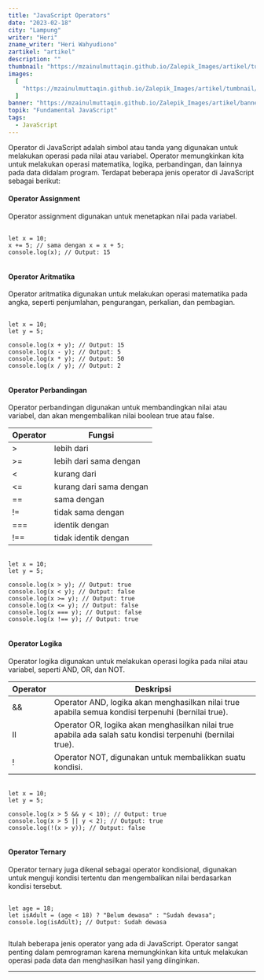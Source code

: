 ```yaml
---
title: "JavaScript Operators"
date: "2023-02-18"
city: "Lampung"
writer: "Heri"
zname_writer: "Heri Wahyudiono"
zartikel: "artikel"
description: ""
thumbnail: "https://mzainulmuttaqin.github.io/Zalepik_Images/artikel/tumbnail/zalepik_thumbnail_javascript%20operators.png"
images:
  [
    "https://mzainulmuttaqin.github.io/Zalepik_Images/artikel/tumbnail/zalepik_thumbnail_javascript%20operators.png",
  ]
banner: "https://mzainulmuttaqin.github.io/Zalepik_Images/artikel/banner/zalepik_banner_javascript%20operators.png"
topik: "Fundamental JavaScript"
tags:
  - JavaScript
---
```


Operator di JavaScript adalah simbol atau tanda yang digunakan untuk melakukan operasi pada nilai atau variabel. Operator memungkinkan kita untuk melakukan operasi matematika, logika, perbandingan, dan lainnya pada data didalam program. Terdapat beberapa jenis operator di JavaScript sebagai berikut:

#### Operator Assignment

Operator assignment digunakan untuk menetapkan nilai pada variabel.

<pre class="language-javascript">
  <code class="language-javascript">
let x = 10;
x += 5; // sama dengan x = x + 5;
console.log(x); // Output: 15
  </code>
</pre>

#### Operator Aritmatika

Operator aritmatika digunakan untuk melakukan operasi matematika pada angka, seperti penjumlahan, pengurangan, perkalian, dan pembagian.

<pre class="language-javascript">
  <code class="language-javascript">
let x = 10;
let y = 5;

console.log(x + y); // Output: 15
console.log(x - y); // Output: 5
console.log(x * y); // Output: 50
console.log(x / y); // Output: 2
  </code>
</pre>

#### Operator Perbandingan

Operator perbandingan digunakan untuk membandingkan nilai atau variabel, dan akan mengembalikan nilai boolean true atau false.

<div class="ztablewidthfull">

| Operator | Fungsi                  |
| -        | -                       |
| >        | lebih dari              |
| >=       | lebih dari sama dengan  |
| <        | kurang dari             |
| <=       | kurang dari sama dengan |
| ==       | sama dengan             |
| !=       | tidak sama dengan       |
| ===      | identik dengan          |
| !==      | tidak identik dengan    |

</div>

<div class="zbarisbaru"></div>

<pre class="language-javascript">
  <code class="language-javascript">
let x = 10;
let y = 5;

console.log(x > y); // Output: true
console.log(x < y); // Output: false
console.log(x >= y); // Output: true
console.log(x <= y); // Output: false
console.log(x === y); // Output: false
console.log(x !== y); // Output: true
  </code>
</pre>

#### Operator Logika

Operator logika digunakan untuk melakukan operasi logika pada nilai atau variabel, seperti AND, OR, dan NOT.

<div class="ztablewidthfull">

| Operator | Deskripsi                                                                                            |
| -  | -                                                                                                          |
| && | Operator AND, logika akan menghasilkan nilai true apabila semua kondisi terpenuhi (bernilai true).         |
| II | Operator OR, logika akan menghasilkan nilai true apabila ada salah satu kondisi terpenuhi (bernilai true). |
| !  | Operator NOT, digunakan untuk membalikkan suatu kondisi.                                           |

</div>

<div class="zbarisbaru"></div>

<pre class="language-javascript">
  <code class="language-javascript">
let x = 10;
let y = 5;

console.log(x > 5 && y < 10); // Output: true
console.log(x > 5 || y < 2); // Output: true
console.log(!(x > y)); // Output: false
  </code>
</pre>

#### Operator Ternary

Operator ternary juga dikenal sebagai operator kondisional, digunakan untuk menguji kondisi tertentu dan mengembalikan nilai berdasarkan kondisi tersebut.

<pre class="language-javascript">
  <code class="language-javascript">
let age = 18;
let isAdult = (age < 18) ? "Belum dewasa" : "Sudah dewasa";
console.log(isAdult); // Output: Sudah dewasa
  </code>
</pre>

Itulah beberapa jenis operator yang ada di JavaScript. Operator sangat penting dalam pemrograman karena memungkinkan kita untuk melakukan operasi pada data dan menghasilkan hasil yang diinginkan.


<div class="zbarisbaru"></div>
<div class="zbarisbaru"></div>

---
